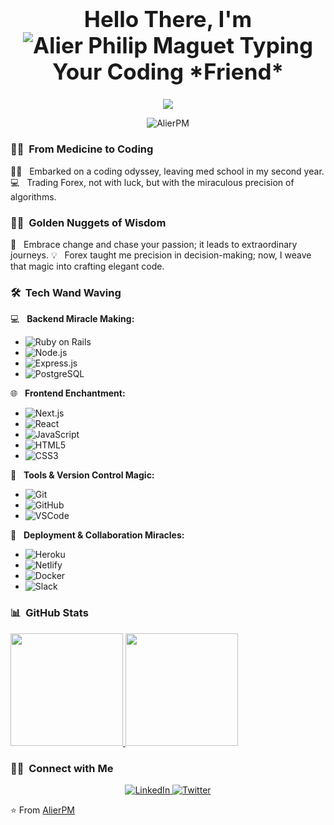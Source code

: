 <h1 align="center" style="font-size: 2.5em; text-align: center;">Hello There, I'm <img src="https://readme-typing-svg.herokuapp.com?lines=Alier+Philip+Maguet&center=true&width=500&height=50" alt="Alier Philip Maguet Typing"/> <br/>Your Coding *Friend*</h1>


<p align="center">
  <a href="https://github.com/DenverCoder1/readme-typing-svg">
    <img src="https://readme-typing-svg.herokuapp.com?lines=Crafting+Code+with+Passion;Ex-Medical+Student+Turned+Tech+Enthusiast;Ruby+on+Rails+Advocate;Next.js+Devotee;Ever+Curious%2C+Forever+Learning&center=true&width=500&height=50">
  </a>
</p>


<p align="center"> 
	<img src="https://komarev.com/ghpvc/?username=AlierPM&label=Profile%20views&color=0e75b6&style=plastic" alt="AlierPM" /> 
</p>

<h3> 🏥✨ &nbsp;From Medicine to Coding</h3>

👨‍⚕️ &nbsp; Embarked on a coding odyssey, leaving med school in my second year.
 💻 &nbsp; Trading Forex, not with luck, but with the miraculous precision of algorithms.

<h3> 🌟💡 &nbsp;Golden Nuggets of Wisdom</h3>

🌱 &nbsp; Embrace change and chase your passion; it leads to extraordinary journeys.
💡 &nbsp; Forex taught me precision in decision-making; now, I weave that magic into crafting elegant code.

<h3> 🛠 &nbsp;Tech Wand Waving</h3>

 💻 &nbsp; **Backend Miracle Making:**
  - ![Ruby on Rails](https://img.shields.io/badge/-Ruby%20on%20Rails-333333?style=flat&logo=ruby-on-rails)
  - ![Node.js](https://img.shields.io/badge/-Node.js-333333?style=flat&logo=node.js)
  - ![Express.js](https://img.shields.io/badge/-Express.js-333333?style=flat&logo=express)
  - ![PostgreSQL](https://img.shields.io/badge/-PostgreSQL-333333?style=flat&logo=postgresql)

  🌐 &nbsp; **Frontend Enchantment:**
  - ![Next.js](https://img.shields.io/badge/-Next.js-333333?style=flat&logo=next.js)
  - ![React](https://img.shields.io/badge/-React-333333?style=flat&logo=react)
  - ![JavaScript](https://img.shields.io/badge/-JavaScript-333333?style=flat&logo=javascript)
  - ![HTML5](https://img.shields.io/badge/-HTML5-333333?style=flat&logo=HTML5)
  - ![CSS3](https://img.shields.io/badge/-CSS3-333333?style=flat&logo=CSS3)

 🔧 &nbsp; **Tools & Version Control Magic:**
  - ![Git](https://img.shields.io/badge/-Git-333333?style=flat&logo=git)
  - ![GitHub](https://img.shields.io/badge/-GitHub-333333?style=flat&logo=github)
  - ![VSCode](https://img.shields.io/badge/-VSCode-333333?style=flat&logo=visual-studio-code)

 🚀 &nbsp; **Deployment & Collaboration Miracles:**
  - ![Heroku](https://img.shields.io/badge/-Heroku-333333?style=flat&logo=heroku)
  - ![Netlify](https://img.shields.io/badge/-Netlify-333333?style=flat&logo=netlify)
  - ![Docker](https://img.shields.io/badge/-Docker-333333?style=flat&logo=docker)
  - ![Slack](https://img.shields.io/badge/-Slack-333333?style=flat&logo=slack)

<h3> 📊 &nbsp;GitHub Stats</h3>


<a href="https://github.com/AlierPM">
  <img height="180em" src="https://github-readme-stats.vercel.app/api?username=AlierPM&theme=buefy&show_icons=true" />
  <img height="180em" src="https://github-readme-stats.vercel.app/api/top-langs/?username=AlierPM&theme=buefy&layout=compact" />
</a>

<br/>

<h3> 🌟💫 &nbsp;Connect with Me </h3>

<p align="center">
  <a href="https://www.linkedin.com/in/alier-philip-maguet-b11653203/">
    <img alt="LinkedIn" src="https://img.shields.io/badge/LinkedIn-Alier%20Philip%20Maguet-blue?style=flat-square&logo=linkedin">
  </a>
  <a href="https://twitter.com/AlierPM">
    <img alt="Twitter" src="https://img.shields.io/badge/Twitter-Alier%20Philip%20Maguet-blue?style=flat-square&logo=twitter">
  </a>
</p>

⭐️ From [AlierPM](https://github.com/AlierPM)
